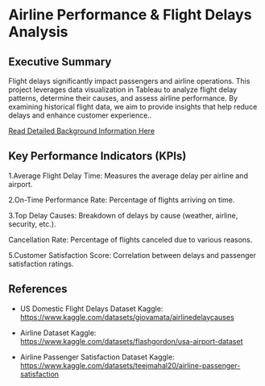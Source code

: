 # Airline Performance & Flight Delays Analysis

## Executive Summary
Flight delays significantly impact passengers and airline operations. This project leverages data visualization in Tableau to analyze flight delay patterns, determine their causes, and assess airline performance. By examining historical flight data, we aim to provide insights that help reduce delays and enhance customer experience..

[Read Detailed Background Information Here](https://github.com/Yamunas123/BSAD_482_Project/blob/main/Background.md)

## Key Performance Indicators (KPIs)
1.Average Flight Delay Time: Measures the average delay per airline and airport.

2.On-Time Performance Rate: Percentage of flights arriving on time.

3.Top Delay Causes: Breakdown of delays by cause (weather, airline, security, etc.).

Cancellation Rate: Percentage of flights canceled due to various reasons.

5.Customer Satisfaction Score: Correlation between delays and passenger satisfaction ratings.

## References
- US Domestic Flight Delays Dataset
Kaggle: https://www.kaggle.com/datasets/giovamata/airlinedelaycauses

- Airline Dataset 
  Kaggle: https://www.kaggle.com/datasets/flashgordon/usa-airport-dataset
  
- Airline Passenger Satisfaction Dataset
Kaggle: https://www.kaggle.com/datasets/teejmahal20/airline-passenger-satisfaction
